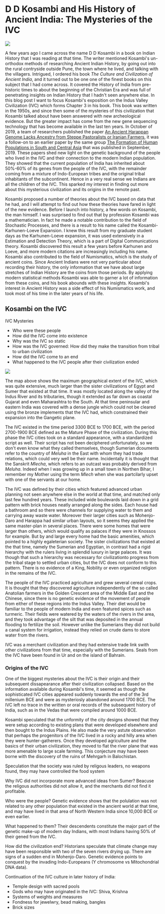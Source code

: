 # D D Kosambi and His History of Ancient India: The Mysteries of the IVC

![](https://subirvarma.github.io/GeneralCognitics/images/fig8.jpg) 

A few years ago I came across the name D D Kosambi in a book on Indian History that I was reading at that time. The writer mentioned Kosambi's un-orthodox methods of researching Ancient Indian History, by going out into the rural contryside outside Pune, the town where he lived, and talking with the villagers. Intrigued, I ordered his book *The Culture and Civilization of Ancient India*, and it turned out to be one one of the finest books on this subject that I had come across. It covered the History of India from pre-historic times to about the beginning of the Christian Era and was full of penetrating insights on Indian History that I hadn't seen anywhere else. In this blog post I want to focus Kosambi's exposition on the Indus Valley Civilization (IVC) which forms Chapter 3 in his book. This book was written in the 1950s, and since then some of the mysteries of this civilization that Kosambi talked about have been answered with new archeological evidence. But the greater impact has come from the new gene sequencing technology that has become available in the last ten years. In October of 2019, a team of researchers published the paper [An Ancient Harappan Genome Lacks Ancestry from Steppe Pastoralists or Iranian Farmers](https://www.cell.com/cell/pdf/S0092-86741930967-5.pdf), it was a follow-on to an earlier paper by the same group [The Formation of Human Populations in South and Central Asia](https://www.ncbi.nlm.nih.gov/pmc/articles/PMC6822619/) that was published in September, 2019. These papers shed new light on the genetic background of the people who lived in the IVC and their connection to the modern Indian population. They showed that the current population of India has inherited about 50%-60% of its genes from the people of the IVC, with the remainder coming from a mixture of Indo-European tribes and the original tribal inhabitants of the subcontinent. Hence in a very real sense we Indians are all the children of the IVC. This sparked my interest in finding out more about this mysterious civilization and its origins in the remote past.

Kosambi proposed a number of theories about the IVC based on data that he had, and I will attempt to find out how these theories have fared in light of the new evidence. Before I launch into history, a few words on Kosambi, the man himself. I was surprised to find out that by profession Kosambi was a mathematician. In fact he made a notable contribution to the field of Stochastic Processes, and there is a result to his name called the Kosambi-Karhunen-Loeve Expansion. I knew this result from my graduate student days as the Karhunen-Loeve expansion, it was used extensively in a Estimation and Detection Theory, which is a part of Digital Communications theory. Kosambi discovered this result a few years before Karhunen and Loeve, and more modern citations are increasingly including his name. Kosambi also contributed to the field of Numismatics, which is the study of ancient coins. Since Ancient Indians were not very particular about recording their history, the only information that we have about large stretches of Indian History are the coins from those periods. By applying modern statistical methods Kosambi was able to garner a lot of information from these coins, and his book abounds with these insights. Kosambi's interest in Ancient History was a side effect of his Numismatics work, and took most of his time in the later years of his life. 

## Kosambi on the IVC

IVC Mysteries

- Who were these people
- How did the IVC come into existence
- Why was the IVC so static
- How was the IVC governed: How did they make the transition from tribal to urban civilization
- How did the IVC come to an end
- What happened to the IVC people after their civilization ended

![](https://subirvarma.github.io/GeneralCognitics/images/fig9.png) 

The map above shows the maximum geographical extent of the IVC, which was quite extensive, much larger than the sister civilizations of Egypt and Sumer that existed at that time. It was mostly located along the valley of the Indus River and its tributaries, though it extended as far down as coastal Gujarat and even Maharashtra to the South. At that time peninsular and eastern India was covered with a dense jungle which could not be cleared using the bronze implements that the IVC had, which constrained their expansion into the Gangetic plane. 

The IVC existed in the time period 3300 BCE to 1700 BCE, with the period 2700-1900 BCE defined as the Mature Phase of the civilization. During this phase the IVC cities took on a standard appearance, with a standardized script as well. Their script has not been deciphered unfortunately, so we don't even know what they called themselves, though Sumerian dcouments refer to the country of *Meluha* in the East with whom they had trade relations, which could very well be their name. Incidentally it is thought that the Sanskrit *Mlecha*, which refers to an outcast was probably derived from *Meluha*. Indeed when I was growing up in a small town in Northen Bihar, I remember my Mother using the term *Mlech* when she was partcilarly upset with one of the servants at our home.

The IVC was defined by their cities which featured advanced urban planning not seen anywhere else in the world at that time, and matched only last few hundred years. These included wide boulevards laid down in a grid pattern with brick houses neatly arranged along the sides. Each house had a bathroom and so there were channels for supplying water to them and carrying away waste water. Moreover their larger cities such as Mohenjo-Daro and Harappa had similar urban layouts, so it seems they applied the same master-plan in several places. There were some homes that were larger than others, which would qualify as palaces if they were in Knossos for example. But by and large every home had the basic amenities, which pointed to a highly egaleterian society. The sister civilizations that existed at the that time, namely the Sumerian and Egyptian, in contrast had a rigid hierarchy with the rulers living in splendid luxury in large palaces. It was though that such a hierarchy was necessary for civilizationto progress from the tribal stage to settled urban cities, but the IVC does not conform to this pattern. There is no evidence of a King, Nobility or even organized religion in the remains of the IVC.

The people of the IVC practiced agriculture and grew several cereal crops. It is thought that they discovered agriculture independently of the so called Anatolian farmers in the Golden Crescent area of the Middle East and the Chinese, since there is no genetic evidence of the movement of people from either of these regions into the Indus Valley. Their diet would be familiar to the people of modern India and even featured spices such as turmeric. Their fields were watered by the waters of the rivers in the area, and they took advantage of the silt that was deposited in the annual flooding to fertilize the soil. However unlike the Sumerians they did not build a canal system for irrigation, instead they relied on crude dams to store water from the rivers.

IVC was a merchant civilization and they had extensive trade link swith other civilizations from that time, especially with the Sumerians. Seals from the IVC have been found in Ur and on the island of Bahrain.

### Origins of the IVC

One of the biggest mysteries about the IVC is their origin and their subsequent dissapearance after their civilization collapsed. Based on the information available during Kosambi's time, it seemed as though the sophisticated IVC cities appeared suddenly towards the end of the 3rd millenium BCE and were as mysteriosly abandoned around 1700 BCE.  The IVC left no trace in the written or oral records of the subsequent history of India, such as in the Vedas that were compiled around 1000 BCE.

Kosambi speculated that the unformity of the city designs showed that they were setup according to existing plans that were developed elsewhere and then bought to the Indus Plains. He also made the very astute observation that perhaps the progenitors of the IVC lived in a rocky and hilly area when they were hunter-gatherers. Once they developed agriculture and the basics of their urban civilization, they moved to flat the river plane that was more amenable to large scale farming.
 This conjecture may have been borne with the discovery of the ruins of Mehrgarh in Balochistan.

Speculation that the society was ruled by religous leaders, no weapons found, they may have controlled the food system

Why IVC did not incorporate more advanced ideas from Sumer? Beacuse the religous authorities did not allow it, and the merchants did not find it profitable.

Who were the people? Genetic evidence shows that the polulation was not related to any other population that existed in the ancient world at that time, and may have lived in that area of North Western India since 10,000 BCE or even earlier.

What happened to them? Their descendents constitute the major part of the genetic make-up of modern day Indians, with most Indians having 50% of their gened from the IVC. 

How did the civilization end? Historians speculate that climate change may have been responsible with two of the seven rivers drying up. There are signs of a sudden end in Mohenjo-Daro. Genetic evidence points to conquest by the invading Indo-Europeans (Y chromosome vs Mitochondrial DNA data). 

Continuation of the IVC culture in later history of India:
- Temple design with sacred pools
- Gods who may have originated in the IVC: Shiva, Krishna
- Systems of weights and measures
- Fondness for jewelwry, bead making, bangles
- Brick sizes


